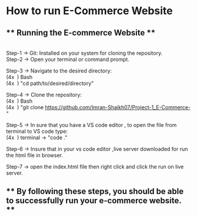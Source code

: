 # How to run E-Commerce Website
## ** Running the E-commerce Website  **
<br>
Step-1 -> Git: Installed on your system for cloning the repository.
<br>
Step-2 -> Open your terminal or command prompt.

Step-3 -> Navigate to the desired directory:
<br>
(4x &nbsp;)            Bash
<br>
 (4x &nbsp;)         "cd path/to/desired/directory"

Step-4 -> Clone the repository:
<br>
 (4x &nbsp;)         Bash
          <br>
(4x &nbsp;)          "git clone https://github.com/Imran-Shaikh07/Project-1_E-Commerce-"

Step-5 -> In sure that you have a VS code editor , to open the file from terminal to VS code type:
<br>
(4x &nbsp;)         terminal -> "code ."

Step-6 -> Insure that in your vs code editor ,live server downloaded for run the html file in browser.

Step-7 -> open the index.html file then right click and click the run on live server.

## ** By following these steps, you should be able to successfully run your e-commerce website. **
          
          
